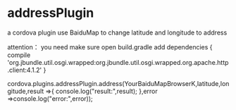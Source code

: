 # addressPlugin
a cordova plugin use BaiduMap to change latitude and longitude to address

attention： you need make sure open build.gradle add
dependencies {
  compile 'org.jbundle.util.osgi.wrapped:org.jbundle.util.osgi.wrapped.org.apache.http.client:4.1.2'
}

cordova.plugins.addressPlugin.address(YourBaiduMapBrowserK,latitude,longitude,result =>{
      console.log("result:",result);
    },error =>console.log("error:",error));
